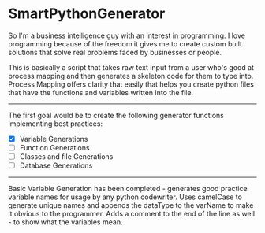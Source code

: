 # SmartPythonGenerator

So I'm a business intelligence guy with an interest in programming. I love programming because of the freedom it gives me to create custom built solutions that solve real problems faced by businesses or people.

This is basically a script that takes raw text input from a user who's good at process mapping and then generates a skeleton code for them to type into. Process Mapping offers clarity that easily that helps you create python files that have the functions and variables written into
the file.

---

The first goal would be to create the following 
generator functions implementing best practices:
- [x] Variable Generations
- [ ] Function Generations
- [ ] Classes and file Generations
- [ ] Database Generations

---

Basic Variable Generation has been completed - generates good practice variable names
for usage by any python codewriter. Uses camelCase to generate unique names and appends the dataType to the varName to make it obvious to the programmer. 
Adds a comment to the end of the line as well - to show what the variables mean.

